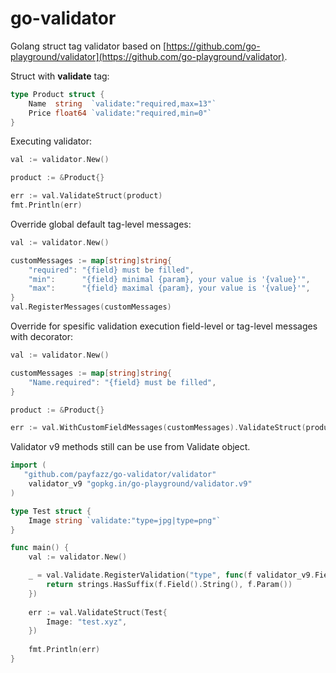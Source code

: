 # go-validator

Golang struct tag validator based on [https://github.com/go-playground/validator](https://github.com/go-playground/validator).

Struct with **validate** tag:
```go
type Product struct {
	Name  string  `validate:"required,max=13"`
	Price float64 `validate:"required,min=0"`
}
```

Executing validator:
```go
val := validator.New()

product := &Product{}

err := val.ValidateStruct(product)
fmt.Println(err)
```

Override global default tag-level messages:
```go
val := validator.New()

customMessages := map[string]string{
	"required": "{field} must be filled",
	"min":      "{field} minimal {param}, your value is '{value}'",
	"max":      "{field} maximal {param}, your value is '{value}'",
}
val.RegisterMessages(customMessages)
```

Override for spesific validation execution field-level or tag-level messages with decorator:
```go
val := validator.New()

customMessages := map[string]string{
	"Name.required": "{field} must be filled",
}

product := &Product{}

err := val.WithCustomFieldMessages(customMessages).ValidateStruct(product)
 ```

Validator v9 methods still can be use from Validate object.
```go
import (
   "github.com/payfazz/go-validator/validator"
    validator_v9 "gopkg.in/go-playground/validator.v9"
)

type Test struct {
    Image string `validate:"type=jpg|type=png"`
}

func main() {
    val := validator.New()

    _ = val.Validate.RegisterValidation("type", func(f validator_v9.FieldLevel) bool {
        return strings.HasSuffix(f.Field().String(), f.Param())
    })
    
    err := val.ValidateStruct(Test{
        Image: "test.xyz",
    })
    
    fmt.Println(err)
}
```
